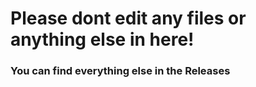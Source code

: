 # Please dont edit any files or anything else in here!

### You can find everything else in the Releases

